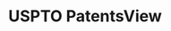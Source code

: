 ---
bigquery: https://console.cloud.google.com/bigquery?p=patents-public-data&d=patentsview&page=dataset
citation: Attribution should be given to PatentsView for use, distribution, or derivative
  works.
code: https://github.com/CSSIP-AIR/PatentsView-Code-Snippets/
contributors: USPTO
cost: None
description: 'PatentsView includes US patent data including raw data (summaries, applications,
  pregrant applications), disambugations of inventors and assignees, and inventor
  gender estimates.  Also foreign priority data, # of figures and sheets, and government
  interest statements.'
documentation: https://patentsview.org/query/builder-faqs
last_edit: 04/06/2022, 09:59:57
location: https://patentsview.org/
maintained_by: USPTO
record_creation_timestamp: 12/2/2020 17:20:46
schema_fields:
- disamb_inventor_id_20180528
- relkind
- contract_award_number
- subcategory_id
- applicant_type
- fname
- symbol_position
- deceased
- classification_data_source
- disamb_assignee_id_20190312
- section_id
- title
- state
- disamb_assignee_id_20191231
- _371_date
- lapse_of_patent
- attribution_status
- disamb_inventor_id_20191008
- doctype
- num_sheets
- disamb_inventor_id_20170808
- category_id
- disamb_assignee_id_20181127
- disamb_inventor_id_20201229
- level_two
- designation
- role
- group
- action_date
- latitude
- gi_statement
- rel_id
- rawlocation_id
- section
- citation_id
- location_id
- disamb_inventor_id_20181127
- classification_status
- disamb_assignee_id_20190820
- disamb_inventor_id_20170307
- term_grant
- disamb_inventor_id_20200630
- classification_level
- inventor_id
- organization_id
- subgroup_id
- subclass_id
- id
- classification_value
- term_disclaimer
- county
- disamb_inventor_id_20200331
- lname
- num_figures
- sector_title
- disamb_inventor_id_20171226
- kind
- lawyer_id
- number
- disamb_inventor_id_20190312
- disamb_assignee_id_20200331
- series_code
- subclass
- mainclass_id
- group_id
- male
- rawinventor_id
- ipc_version_indicator
- field_id
- assignee_id
- disamb_assignee_id_20200929
- subsection_id
- male_flag
- variety
- latlong
- f102_date
- state_fips
- withdrawn
- doc_type
- uuid
- disamb_inventor_id_20200929
- date
- disamb_assignee_id_20200630
- level_three
- f371_date
- main_group
- disclaimer_date
- city
- level_one
- field_title
- reldocno
- subgroup
- length
- organization
- name_last
- category
- latin_name
- text
- disamb_inventor_id_20171003
- disamb_assignee_id_20191008
- rule_47
- status
- country
- num
- patent_id
- filename
- ipc_class
- disamb_inventor_id_20190820
- type
- rawassignee_id
- sequence
- longitude
- abstract
- _102_date
- publication_number
- name
- dependent
- application_id
- exemplary
- num_claims
- term_extension
- name_first
- county_fips
- country_transformed
- disamb_inventor_id_20191231
shortname: patentsview
tags:
- disambiguation
- United States
- gender
terms_of_use: Creative Commons Attribution 4.0 International License.
timeframe: 1963-1999
title: USPTO PatentsView
uuid: cf1780b1-e265-4e49-8d1d-83b9cfe0fd9a
---